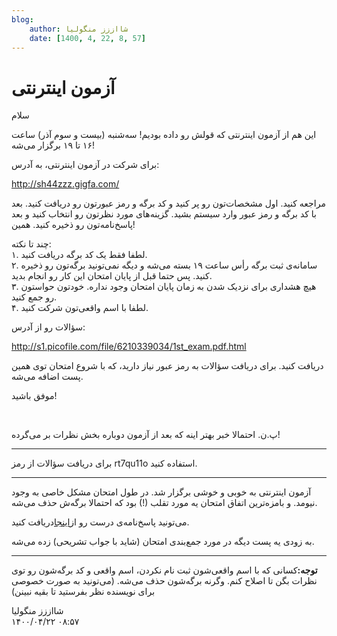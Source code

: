 ```yaml
---
blog:
    author: شااززز منگولیا
    date: [1400, 4, 22, 8, 57]
---
```

# آزمون اینترنتی

<div class="cnt">
سلام<p>این هم از آزمون اینترنتی که قولش رو داده بودیم! سه‌شنبه (بیست و سوم آذر) ساعت ۱۶ تا ۱۹ برگزار می‌شه!</p>
<p>برای شرکت در آزمون اینترنتی، به آدرس:</p>
<p><a href="http://sh44zzz.gigfa.com/">http://sh44zzz.gigfa.com/</a></p>
<p>مراجعه کنید. اول مشخصات‌تون رو پر کنید و کد برگه و رمز عبورتون رو دریافت کنید. بعد با کد برگه و رمز عبور وارد سیستم بشید. گزینه‌های مورد نظرتون رو انتخاب کنید و بعد پاسخ‌نامه‌تون رو ذخیره کنید. همین!</p>
<p>چند تا نکته:<br/>۱. لطفا فقط یک کد برگه دریافت کنید.<br/>۲. سامانه‌ی ثبت برگه رأس ساعت ۱۹ بسته می‌شه و دیگه نمی‌تونید برگه‌تون رو ذخیره کنید. پس حتما قبل از پایان امتحان این کار رو انجام بدید.<br/>۳. هیچ هشداری برای نزدیک شدن به زمان پایان امتحان وجود نداره. خودتون حواستون رو جمع کنید.<br/>۴. لطفا با اسم واقعی‌تون شرکت کنید.</p>
<p>سؤالات رو از آدرس:</p>
<p><a href="http://s1.picofile.com/file/6210339034/1st_exam.pdf.html">http://s1.picofile.com/file/6210339034/1st_exam.pdf.html</a></p>
<p>دریافت کنید. برای دریافت سؤالات به رمز عبور نیاز دارید، که با شروع امتحان توی همین پست اضافه می‌شه.</p>
<p>موفق باشید!</p>
<p><br/></p>
<p>پ.ن. احتمالا خبر بهتر اینه که بعد از آزمون دوباره بخش نظرات بر می‌گرده!</p>
<hr size="2" width="100%"/>
<p>برای دریافت سؤالات از رمز rt7qu11o استفاده کنید.</p>
<hr size="2" width="100%"/>
<p>آزمون اینترنتی به خوبی و خوشی برگزار شد. در طول امتحان مشکل خاصی به وجود نیومد. و بامزه‌ترین اتفاق امتحان یه مورد تقلب (!) بود که احتمالا برگه‌ش حذف می‌شه.</p>
<p>می‌تونید پاسخ‌نامه‌ی درست رو از<a href="http://sh44zzz.gigfa.com/users/res.php?id=1">اینجا</a>دریافت کنید.</p>
<p>به زودی یه پست دیگه در مورد جمع‌بندی امتحان  (شاید با جواب تشریحی) زده می‌شه.</p>
<hr size="2" width="100%"/>
<p><strong>توجه:</strong>کسانی که با اسم واقعی‌شون ثبت نام نکردن، اسم واقعی و کد برگه‌شون رو توی نظرات بگن تا اصلاح کنم. وگرنه برگه‌شون حذف می‌شه. (می‌تونید به صورت خصوصی برای نویسنده نظر بفرستید تا بقیه نبینن)</p>
</div>

<div class="blog-info">
    <div class="blog-author">شااززز منگولیا</div>
    <div class="blog-date">۱۴۰۰/۰۴/۲۲ ۰۸:۵۷</div>
</div>

